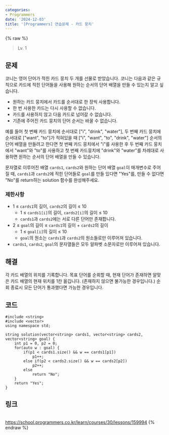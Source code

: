 ```yaml
---
categories:
- Programmers
date: '2024-12-03'
title: '[Programmers] 연습문제 - 카드 뭉치'
---
```


{% raw %}
> Lv. 1<br>

## 문제
코니는 영어 단어가 적힌 카드 뭉치 두 개를 선물로 받았습니다. 코니는 다음과 같은 규칙으로 카드에 적힌 단어들을 사용해 원하는 순서의 단어 배열을 만들 수 있는지 알고 싶습니다.

-   원하는 카드 뭉치에서 카드를 순서대로 한 장씩 사용합니다.
-   한 번 사용한 카드는 다시 사용할 수 없습니다.
-   카드를 사용하지 않고 다음 카드로 넘어갈 수 없습니다.
-   기존에 주어진 카드 뭉치의 단어 순서는 바꿀 수 없습니다.

예를 들어 첫 번째 카드 뭉치에 순서대로 ["i", "drink", "water"], 두 번째 카드 뭉치에 순서대로 ["want", "to"]가 적혀있을 때 ["i", "want", "to", "drink", "water"] 순서의 단어 배열을 만들려고 한다면 첫 번째 카드 뭉치에서 "i"를 사용한 후 두 번째 카드 뭉치에서 "want"와 "to"를 사용하고 첫 번째 카드뭉치에 "drink"와 "water"를 차례대로 사용하면 원하는 순서의 단어 배열을 만들 수 있습니다.

문자열로 이루어진 배열  `cards1`,  `cards2`와 원하는 단어 배열 `goal`이 매개변수로 주어질 때,  `cards1`과  `cards2`에 적힌 단어들로  `goal`를 만들 있다면 "Yes"를, 만들 수 없다면 "No"를 return하는 solution 함수를 완성해주세요.

### 제한사항
-   1 ≤  `cards1`의 길이,  `cards2`의 길이 ≤ 10
    -   1 ≤  `cards1[i]`의 길이,  `cards2[i]`의 길이 ≤ 10
    -   `cards1`과  `cards2`에는 서로 다른 단어만 존재합니다.
-   2 ≤  `goal`의 길이 ≤  `cards1`의 길이 +  `cards2`의 길이
    -   1 ≤  `goal[i]`의 길이 ≤ 10
    -   `goal`의 원소는  `cards1`과  `cards2`의 원소들로만 이루어져 있습니다.
-   `cards1`,  `cards2`,  `goal`의 문자열들은 모두 알파벳 소문자로만 이루어져 있습니다.

## 해결
각 카드 배열의 위치를 기록합니다. 목표 단어를 순회할 때, 현재 단어가 존재하면 알맞은 카드 배열의 현재 위치를 1칸 옮깁니다. (존재하지 않으면 불가능한 경우입니다.) 순회 종료시 모든 단어가 통과했다면 가능한 경우입니다.

## 코드
```
#include <string>
#include <vector>
using namespace std;

string solution(vector<string> cards1, vector<string> cards2, vector<string> goal) {
    int p1 = 0, p2 = 0;
    for(auto w : goal) {
        if(p1 < cards1.size() && w == cards1[p1])
            p1++;
        else if(p2 < cards2.size() && w == cards2[p2])
            p2++;
        else
            return "No";
    }
    return "Yes";
}
```

## 링크
<br>https://school.programmers.co.kr/learn/courses/30/lessons/159994
{% endraw %}